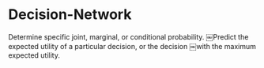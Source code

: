 # Decision-Network
Determine specific joint, marginal, or conditional probability. ￼Predict the expected utility of a particular decision, or the decision ￼with the maximum expected utility.

